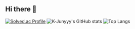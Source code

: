 ## Hi there 👋

[![Solved.ac Profile](http://mazassumnida.wtf/api/generate_badge?boj=eric8765)](https://solved.ac/eric8765)
![K-Junyyy's GitHub stats](https://github-readme-stats.vercel.app/api?username=03chj&show_icons=true&theme=radical)
![Top Langs](https://github-readme-stats.vercel.app/api/top-langs/?username=03chj&layout=Compact&theme=onedark)


<!--
**03chj/03chj** is a ✨ _special_ ✨ repository because its `README.md` (this file) appears on your GitHub profile.

Here are some ideas to get you started:

- 🔭 I’m currently working on ...
- 🌱 I’m currently learning ...
- 👯 I’m looking to collaborate on ...
- 🤔 I’m looking for help with ...
- 💬 Ask me about ...
- 📫 How to reach me: ...
- 😄 Pronouns: ...
- ⚡ Fun fact: ...
-->

